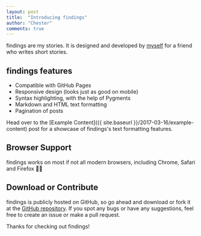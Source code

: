 ```yaml
---
layout: post
title:  "Introducing findings"
author: "Chester"
comments: true
---
```


findings are my stories. It is designed and developed by [myself](https://github.com/varanasikalyan/) for a friend who writes short stories.

## findings features
- Compatible with GitHub Pages
- Responsive design (looks just as good on mobile)
- Syntax highlighting, with the help of Pygments
- Markdown and HTML text formatting
- Pagination of posts

Head over to the [Example Content]({{ site.baseurl }}/2017-03-16/example-content) post for a showcase of findings's text formatting features.

## Browser Support
findings works on most if not all modern browsers, including Chrome, Safari and Firefox 👍🏼

## Download or Contribute
findings is publicly hosted on GitHub, so go ahead and download or fork it at the [GitHub repository](https://github.com/varanasikalyan/findings). If you spot any bugs or have any suggestions, feel free to create an issue or make a pull request.

Thanks for checking out findings!
